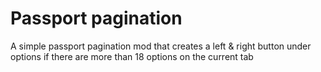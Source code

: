 # Passport pagination

A simple passport pagination mod that creates a left & right button under options if there are more than 18 options on the current tab
